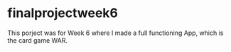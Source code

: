 # finalprojectweek6
This porject was for Week 6 where I made a full functioning App, which is the card game WAR.
